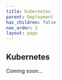 ```yaml
---
title: Kubernetes
parent: Deployment
has_children: false
nav_order: 2
layout: page
---
```


## Kubernetes

Coming soon...
